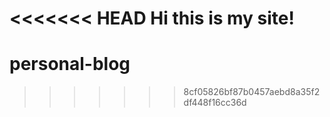 <<<<<<< HEAD
Hi this is my site! 
=======
# personal-blog
>>>>>>> 8cf05826bf87b0457aebd8a35f2df448f16cc36d
